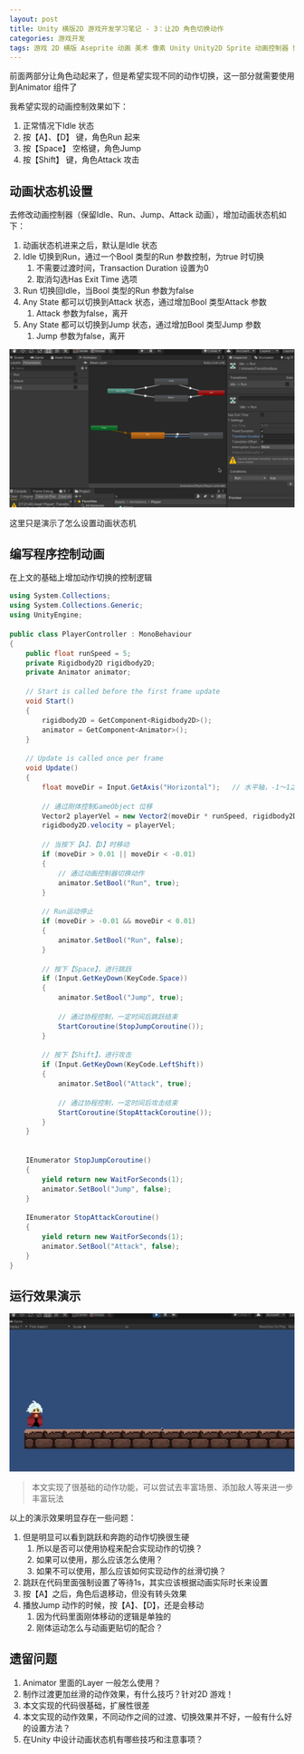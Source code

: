 ```yaml
---
layout: post
title: Unity 横版2D 游戏开发学习笔记 - 3：让2D 角色切换动作
categories: 游戏开发
tags: 游戏 2D 横版 Aseprite 动画 美术 像素 Unity Unity2D Sprite 动画控制器 协程
---
```


前面两部分让角色动起来了，但是希望实现不同的动作切换，这一部分就需要使用到Animator 组件了

我希望实现的动画控制效果如下：

1. 正常情况下Idle 状态
2. 按【A】、【D】 键，角色Run 起来
3. 按【Space】 空格键，角色Jump
4. 按【Shift】 键，角色Attack 攻击

## 动画状态机设置

去修改动画控制器（保留Idle、Run、Jump、Attack 动画），增加动画状态机如下：

1. 动画状态机进来之后，默认是Idle 状态
2. Idle 切换到Run，通过一个Bool 类型的Run 参数控制，为true 时切换
	1. 不需要过渡时间，Transaction Duration 设置为0
	2. 取消勾选Has Exit Time 选项
3. Run 切换回Idle，当Bool 类型的Run 参数为false
4. Any State 都可以切换到Attack 状态，通过增加Bool 类型Attack 参数
	1. Attack 参数为false，离开
5. Any State 都可以切换到Jump 状态，通过增加Bool 类型Jump 参数
	1. Jump 参数为false，离开

![](../media/image/2024-10-27/01-01.gif)

这里只是演示了怎么设置动画状态机

## 编写程序控制动画

在上文的基础上增加动作切换的控制逻辑

```c#
using System.Collections;
using System.Collections.Generic;
using UnityEngine;

public class PlayerController : MonoBehaviour
{
    public float runSpeed = 5;
    private Rigidbody2D rigidbody2D;
    private Animator animator;

    // Start is called before the first frame update
    void Start()
    {
        rigidbody2D = GetComponent<Rigidbody2D>();
        animator = GetComponent<Animator>();
    }

    // Update is called once per frame
    void Update()
    {
        float moveDir = Input.GetAxis("Horizontal");   // 水平轴，-1～1之间的值

        // 通过刚体控制GameObject 位移
        Vector2 playerVel = new Vector2(moveDir * runSpeed, rigidbody2D.velocity.y);
        rigidbody2D.velocity = playerVel;

        // 当按下【A】、【D】时移动
        if (moveDir > 0.01 || moveDir < -0.01)
        {
            // 通过动画控制器切换动作
            animator.SetBool("Run", true);
        }

        // Run运动停止
        if (moveDir > -0.01 && moveDir < 0.01)
        {
            animator.SetBool("Run", false);
        }

        // 按下【Space】，进行跳跃
        if (Input.GetKeyDown(KeyCode.Space))
        {
            animator.SetBool("Jump", true);

            // 通过协程控制，一定时间后跳跃结束
            StartCoroutine(StopJumpCoroutine());
        }

        // 按下【Shift】，进行攻击
        if (Input.GetKeyDown(KeyCode.LeftShift))
        {
            animator.SetBool("Attack", true);

            // 通过协程控制，一定时间后攻击结束
            StartCoroutine(StopAttackCoroutine());
        }
    }


    IEnumerator StopJumpCoroutine()
    {
        yield return new WaitForSeconds(1);
        animator.SetBool("Jump", false);
    }

    IEnumerator StopAttackCoroutine()
    {
        yield return new WaitForSeconds(1);
        animator.SetBool("Attack", false);
    }
}
```

## 运行效果演示

![](../media/image/2024-10-27/01-02.gif)

>本文实现了很基础的动作功能，可以尝试去丰富场景、添加敌人等来进一步丰富玩法

以上的演示效果明显存在一些问题：

1. 但是明显可以看到跳跃和奔跑的动作切换很生硬
	1. 所以是否可以使用协程来配合实现动作的切换？
	2. 如果可以使用，那么应该怎么使用？
	3. 如果不可以使用，那么应该如何实现动作的丝滑切换？
2. 跳跃在代码里面强制设置了等待1s，其实应该根据动画实际时长来设置
3. 按【A】之后，角色后退移动，但没有转头效果
4. 播放Jump 动作的时候，按【A】、【D】，还是会移动
	1. 因为代码里面刚体移动的逻辑是单独的
	2. 刚体运动怎么与动画更贴切的配合？

## 遗留问题

1. Animator 里面的Layer 一般怎么使用？
2. 制作过渡更加丝滑的动作效果，有什么技巧？针对2D 游戏！
3. 本文实现的代码很基础，扩展性很差
4. 本文实现的动作效果，不同动作之间的过渡、切换效果并不好，一般有什么好的设置方法？
5. 在Unity 中设计动画状态机有哪些技巧和注意事项？